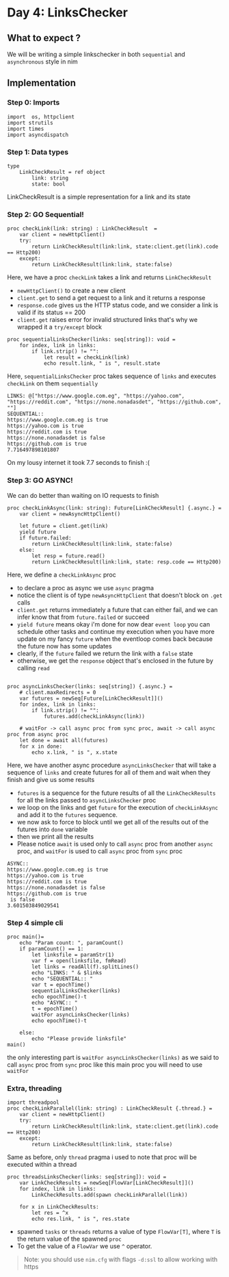 # Day 4: LinksChecker

## What to expect ?
We will be writing a simple linkschecker in both `sequential` and `asynchronous` style in nim

## Implementation

### Step 0: Imports
```Nimrod
import  os, httpclient
import strutils
import times
import asyncdispatch
```


### Step 1: Data types
```Nimrod
type
    LinkCheckResult = ref object 
        link: string
        state: bool
```
LinkCheckResult is a simple representation for a link and its state


### Step 2: GO Sequential!
```Nimrod
proc checkLink(link: string) : LinkCheckResult  =
    var client = newHttpClient()
    try:
        return LinkCheckResult(link:link, state:client.get(link).code == Http200)
    except:
        return LinkCheckResult(link:link, state:false)
```
Here, we have a proc `checkLink` takes a link and returns `LinkCheckResult`
- `newHttpClient()` to create a new client
- `client.get` to send a get request to a link and it returns a response
- `response.code` gives us the HTTP status code, and we consider a link is valid if its status == 200
- `client.get` raises error for invalid structured links that's why we wrapped it a `try/except` block

```Nimrod
proc sequentialLinksChecker(links: seq[string]): void = 
    for index, link in links:
        if link.strip() != "":
            let result = checkLink(link)
            echo result.link, " is ", result.state
```
Here, `sequentialLinksChecker` proc takes sequence of `links` and executes `checkLink` on them `sequentially`

```
LINKS: @["https://www.google.com.eg", "https://yahoo.com", "https://reddit.com", "https://none.nonadasdet", "https://github.com", ""]
SEQUENTIAL::
https://www.google.com.eg is true
https://yahoo.com is true
https://reddit.com is true
https://none.nonadasdet is false
https://github.com is true
7.716497898101807
```
On my lousy internet it took 7.7 seconds to finish :( 

### Step 3: GO ASYNC!
We can do better than waiting on IO requests to finish

```Nimrod
proc checkLinkAsync(link: string): Future[LinkCheckResult] {.async.} =
    var client = newAsyncHttpClient()

    let future = client.get(link)
    yield future
    if future.failed:
        return LinkCheckResult(link:link, state:false)
    else:
        let resp = future.read()
        return LinkCheckResult(link:link, state: resp.code == Http200) 
```
Here, we define a `checkLinkAsync` proc
- to declare a proc as async we use `async` pragma
- notice the client is of type `newAsyncHttpClient` that doesn't block on `.get` calls
- `client.get` returns immediately a future that can either fail, and we can infer know that from `future.failed` or succeed
- `yield future` means okay i'm done for now dear `event loop` you can schedule other tasks and continue my execution when you have more update on my fancy `future`
when the eventloop comes back because the future now has some updates
- clearly, if the `future` failed we return the link with a `false` state
- otherwise, we get the `response` object that's enclosed in the future by calling `read`

```Nimrod

proc asyncLinksChecker(links: seq[string]) {.async.} = 
    # client.maxRedirects = 0
    var futures = newSeq[Future[LinkCheckResult]]()
    for index, link in links:
        if link.strip() != "":
            futures.add(checkLinkAsync(link))
    
    # waitFor -> call async proc from sync proc, await -> call async proc from async proc
    let done = await all(futures)
    for x in done:
        echo x.link, " is ", x.state
```
Here, we have another async procedure `asyncLinksChecker` that will take a sequence of `links` and create futures for all of them and wait when they finish and give us some results
- `futures` is a sequence for the future results of all the `LinkCheckResults` for all the links passed to `asyncLinksChecker` proc
- we loop on the links and get `future` for the  execution of `checkLinkAsync` and add it to the `futures` sequence.
- we now ask to force to block until we get all of the results out of the futures into `done` variable
- then we print all the results
- Please notice `await` is used only to call `async` proc from another `async` proc, and `waitFor` is used to call `async` proc from `sync` proc

```
ASYNC::
https://www.google.com.eg is true
https://yahoo.com is true
https://reddit.com is true
https://none.nonadasdet is false
https://github.com is true
 is false
3.601503849029541
```


### Step 4 simple cli
```Nimrod
proc main()=
    echo "Param count: ", paramCount()
    if paramCount() == 1:
        let linksfile = paramStr(1)
        var f = open(linksfile, fmRead)
        let links = readAll(f).splitLines()
        echo "LINKS: " & $links
        echo "SEQUENTIAL:: "
        var t = epochTime()
        sequentialLinksChecker(links)
        echo epochTime()-t
        echo "ASYNC:: "
        t = epochTime()
        waitFor asyncLinksChecker(links)
        echo epochTime()-t

    else:
        echo "Please provide linksfile"
main()
```
the only interesting part is `waitFor asyncLinksChecker(links)` as we said to call `async` proc from `sync` proc like this main proc you will need to use `waitFor`


### Extra, threading

```Nimrod
import threadpool
proc checkLinkParallel(link: string) : LinkCheckResult {.thread.} =
    var client = newHttpClient()
    try:
        return LinkCheckResult(link:link, state:client.get(link).code == Http200)
    except:
        return LinkCheckResult(link:link, state:false)
```
Same as before, only `thread` pragma i used to note that proc will be executed within a thread

```Nimrod
proc threadsLinksChecker(links: seq[string]): void = 
    var LinkCheckResults = newSeq[FlowVar[LinkCheckResult]]()
    for index, link in links:
        LinkCheckResults.add(spawn checkLinkParallel(link))  
    
    for x in LinkCheckResults:
        let res = ^x
        echo res.link, " is ", res.state
```
- spawned `tasks` or `threads` returns a value of type `FlowVar[T]`, where `T` is the return value of the spawned `proc`
- To get the value of a `FlowVar` we use `^` operator.


> Note: you should use `nim.cfg` with flags `-d:ssl` to allow working with https
